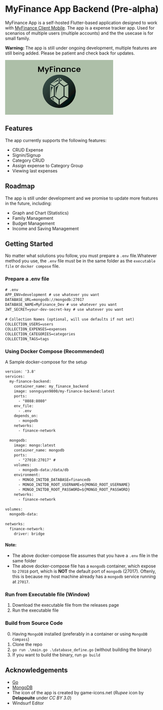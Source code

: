 # MyFinance App Backend (Pre-alpha)

MyFinance App is a self-hosted Flutter-based application designed to work with [MyFinance Client Mobile](https://github.com/sonnguyen9800/MyFinance_Client_Mobile). The app is a expense tracker app. Used for scenarios of multiple users (multiple accounts) and the the usecase is for small family.

**Warning:** The app is still under ongoing development, multiple features are still being added. Please be patient and check back for updates.

![alt text](images/image.png)

## Features

The app currently supports the following features:

* CRUD Expense
* Signin/Signup
* Category CRUD
* Assign expense to Category Group
* Viewing last expenses

## Roadmap

The app is still under development and we promise to update more features in the future, including:
* Graph and Chart (Statistics)
* Family Management
* Budget Management
* Income and Saving Management

## Getting Started
No matter what solutions you follow, you must prepare a `.env` file.Whatever method you use, the `.env` file must be in the same folder as the `executable file` or `docker compose` file.

### Prepare a .env file
```
# .env
APP_ENV=development # use whatever you want
DATABASE_URL=mongodb://mongodb:27017 
DATABASE_NAME=MyFinance_Dev # use whatever you want
JWT_SECRET=your-dev-secret-key # use whatever you want

# Collection Names (optional, will use defaults if not set)
COLLECTION_USERS=users
COLLECTION_EXPENSES=expenses
COLLECTION_CATEGORIES=categories
COLLECTION_TAGS=tags
```


### Using Docker Compose (Recommended)

A Sample docker-compose for the setup

```
version: '3.8'
services:
  my-finance-backend:
    container_name: my_finance_backend
    image: sonnguyen9800/my-finance-backend:latest
    ports:
      - "8088:8080"
    env_file:
      - .env
    depends_on:
      - mongodb
    networks:
      - finance-network

  mongodb:
    image: mongo:latest
    container_name: mongodb
    ports:
      - "27018:27017" # 
    volumes:
      - mongodb-data:/data/db
    environment:
      - MONGO_INITDB_DATABASE=financedb
      - MONGO_INITDB_ROOT_USERNAME=${MONGO_ROOT_USERNAME}
      - MONGO_INITDB_ROOT_PASSWORD=${MONGO_ROOT_PASSWORD}
    networks:
      - finance-network

volumes:
  mongodb-data:

networks:
  finance-network:
    driver: bridge

```

#### Note:
- The above docker-compose file assumes that you have a `.env` file in the same folder
- The above docker-compose file has a `mongodb` container, which expose to `27018` port, which is **NOT** the default port of `mongodb` (27017). Oftenly, this is because my host machine already has a `mongodb` service running at `27017`. 

### Run from Executable file (Window)
1. Download the executable file from the releases page
2. Run the executable file


### Build from Source Code

0. Having `MongoDB` installed (preferably in a container or using `MongoDB Compass`)
1. Clone the repo
2. `go run .\main.go .\database_define.go` (without building the binary)
3. If you want to build the binary, run `go build`



## Acknowledgements

- [Go](https://golang.org/)
- [MongoDB](https://www.mongodb.com/)
- The icon of the app is created by game-icons.net (*Rupee* icon by **Delapouite** under *CC BY 3.0*)
- Windsurf Editor